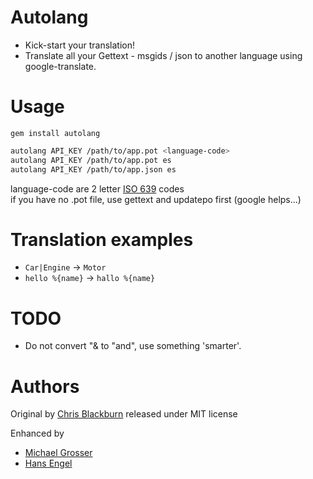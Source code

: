 Autolang
========

 - Kick-start your translation!
 - Translate all your Gettext - msgids / json to another language using google-translate.

Usage
=====

`gem install autolang`

```Bash
autolang API_KEY /path/to/app.pot <language-code>
autolang API_KEY /path/to/app.pot es
autolang API_KEY /path/to/app.json es
```

language-code are 2 letter [ISO 639](http://en.wikipedia.org/wiki/List_of_ISO_639-1_codes) codes<br/>
if you have no .pot file, use gettext and updatepo first (google helps...)

Translation examples
====================
 - `Car|Engine` -> `Motor`
 - `hello %{name}` -> `hallo %{name}`

TODO
====
 - Do not convert "& to "and", use something 'smarter'.

Authors
=======
Original by [Chris Blackburn](cbciweb.com) released under MIT license

Enhanced by

 - [Michael Grosser](http://grosser.it)
 - [Hans Engel](http://engel.uk.to/)
